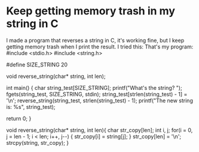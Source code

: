 
# Keep getting memory trash in my string in C

I made a program that reverses a string in C, it's working fine, but I keep getting memory trash when I print the result.
I tried this:
That's my program:
#include <stdio.h>
#include <string.h>

#define SIZE_STRING 20

void reverse_string(char* string, int len);

int main() {
    char string_test[SIZE_STRING];
    printf("What's the string? ");
    fgets(string_test, SIZE_STRING, stdin);
    string_test[strlen(string_test) - 1] = '\n';
    reverse_string(string_test, strlen(string_test) - 1);
    printf("The new string is: %s", string_test);

   return 0;
}

void reverse_string(char* string, int len){
    char str_copy[len];
    int i, j;
    for(i = 0, j = len - 1; i < len; i++, j--)
    {
        str_copy[i] = string[j];
    }
    str_copy[len] = '\n';
    strcpy(string, str_copy);
}


        
